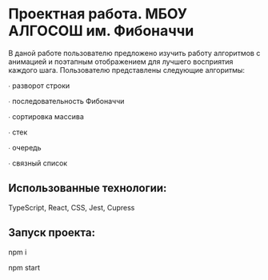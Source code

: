 # Проектная работа. МБОУ АЛГОСОШ им. Фибоначчи

В даной работе пользователю предложено изучить работу алгоритмов с анимацией и поэтапным отображением для лучшего восприятия каждого шага. Пользователю представлены следующие алгоритмы:

∙ разворот строки

∙ последовательность Фибоначчи

∙ сортировка массива

∙ стек

∙ очередь

∙ связный список

## Использованные технологии:

TypeScript, React, CSS, Jest, Cupress

## Запуск проекта:

npm i

npm start
